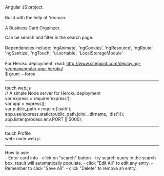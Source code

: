 Angular JS project. <br>
 <br>
Build with the help of Yeoman. <br>
 <br>
A Business Card Orgainzer. <br>

Can be search and filter in the search page. <br>
 <br>
Dependencies include:
	'ngAnimate',
    'ngCookies',
    'ngResource',
    'ngRoute',
    'ngSanitize',
    'ngTouch',
    'ui.sortable',
    'LocalStorageModule' <br>
 <br>
For Heroku deployment, read: http://www.sitepoint.com/deploying-yeomanangular-app-heroku/ <br>
	$ grunt --force <br>
 <hr>
	touch web.js <br>
		// A simple Node server for Heroku deployment <br>
		var express = require('express'); <br>
		var app = express(); <br>
		var public_path = require('path'); <br>
		app.use(express.static(public_path.join(__dirname, 'dist'))); <br>
		app.listen(process.env.PORT || 5000); <br>
 <hr>
	touch Profile <br>
	 	web: node web.js <br>
<hr>
How to use:<br>
- Enter card info
- click on "search" button
- try search query in the search box. result will automatically populate.
- click "Edit All" to edit any entry. 
- Remember to click "Save All".
- click "Delete" to remove an entry.
